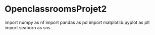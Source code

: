 # OpenclassroomsProjet2
import numpy as nf
import pandas as pd
import matplotlib.pyplot as plt
import seaborn as sns
